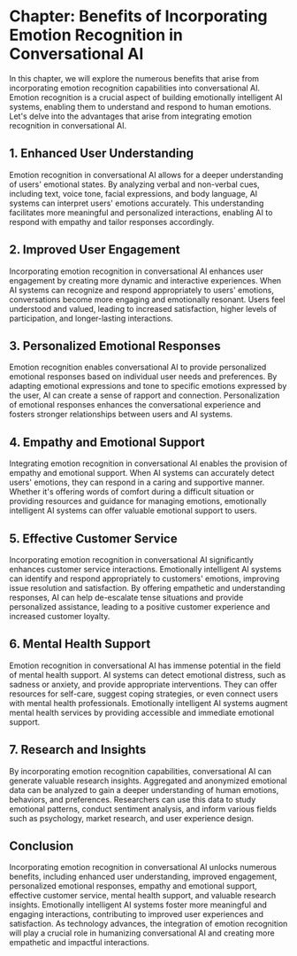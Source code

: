 Chapter: Benefits of Incorporating Emotion Recognition in Conversational AI
===========================================================================

In this chapter, we will explore the numerous benefits that arise from incorporating emotion recognition capabilities into conversational AI. Emotion recognition is a crucial aspect of building emotionally intelligent AI systems, enabling them to understand and respond to human emotions. Let's delve into the advantages that arise from integrating emotion recognition in conversational AI.

**1. Enhanced User Understanding**
----------------------------------

Emotion recognition in conversational AI allows for a deeper understanding of users' emotional states. By analyzing verbal and non-verbal cues, including text, voice tone, facial expressions, and body language, AI systems can interpret users' emotions accurately. This understanding facilitates more meaningful and personalized interactions, enabling AI to respond with empathy and tailor responses accordingly.

**2. Improved User Engagement**
-------------------------------

Incorporating emotion recognition in conversational AI enhances user engagement by creating more dynamic and interactive experiences. When AI systems can recognize and respond appropriately to users' emotions, conversations become more engaging and emotionally resonant. Users feel understood and valued, leading to increased satisfaction, higher levels of participation, and longer-lasting interactions.

**3. Personalized Emotional Responses**
---------------------------------------

Emotion recognition enables conversational AI to provide personalized emotional responses based on individual user needs and preferences. By adapting emotional expressions and tone to specific emotions expressed by the user, AI can create a sense of rapport and connection. Personalization of emotional responses enhances the conversational experience and fosters stronger relationships between users and AI systems.

**4. Empathy and Emotional Support**
------------------------------------

Integrating emotion recognition in conversational AI enables the provision of empathy and emotional support. When AI systems can accurately detect users' emotions, they can respond in a caring and supportive manner. Whether it's offering words of comfort during a difficult situation or providing resources and guidance for managing emotions, emotionally intelligent AI systems can offer valuable emotional support to users.

**5. Effective Customer Service**
---------------------------------

Incorporating emotion recognition in conversational AI significantly enhances customer service interactions. Emotionally intelligent AI systems can identify and respond appropriately to customers' emotions, improving issue resolution and satisfaction. By offering empathetic and understanding responses, AI can help de-escalate tense situations and provide personalized assistance, leading to a positive customer experience and increased customer loyalty.

**6. Mental Health Support**
----------------------------

Emotion recognition in conversational AI has immense potential in the field of mental health support. AI systems can detect emotional distress, such as sadness or anxiety, and provide appropriate interventions. They can offer resources for self-care, suggest coping strategies, or even connect users with mental health professionals. Emotionally intelligent AI systems augment mental health services by providing accessible and immediate emotional support.

**7. Research and Insights**
----------------------------

By incorporating emotion recognition capabilities, conversational AI can generate valuable research insights. Aggregated and anonymized emotional data can be analyzed to gain a deeper understanding of human emotions, behaviors, and preferences. Researchers can use this data to study emotional patterns, conduct sentiment analysis, and inform various fields such as psychology, market research, and user experience design.

**Conclusion**
--------------

Incorporating emotion recognition in conversational AI unlocks numerous benefits, including enhanced user understanding, improved engagement, personalized emotional responses, empathy and emotional support, effective customer service, mental health support, and valuable research insights. Emotionally intelligent AI systems foster more meaningful and engaging interactions, contributing to improved user experiences and satisfaction. As technology advances, the integration of emotion recognition will play a crucial role in humanizing conversational AI and creating more empathetic and impactful interactions.
